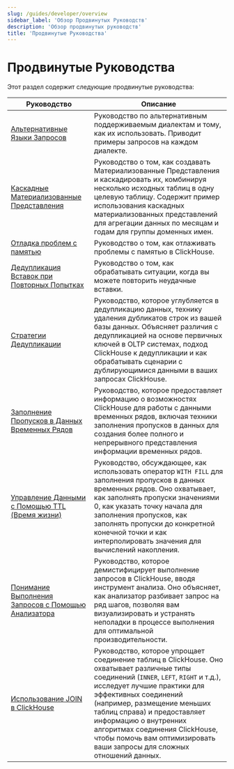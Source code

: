 ```yaml
---
slug: /guides/developer/overview
sidebar_label: 'Обзор Продвинутых Руководств'
description: 'Обзор продвинутых руководств'
title: 'Продвинутые Руководства'
---
```



# Продвинутые Руководства

Этот раздел содержит следующие продвинутые руководства:

| Руководство                                                                                                   | Описание                                                                                                                                                                                                                                                                                                                                        |
|----------------------------------------------------------------------------------------------------------------|-------------------------------------------------------------------------------------------------------------------------------------------------------------------------------------------------------------------------------------------------------------------------------------------------------------------------------------------------|
| [Альтернативные Языки Запросов](../developer/alternative-query-languages)                                 | Руководство по альтернативным поддерживаемым диалектам и тому, как их использовать. Приводит примеры запросов на каждом диалекте.                                                                                                                                                                                                            |
| [Каскадные Материализованные Представления](../developer/cascading-materialized-views)                    | Руководство о том, как создавать Материализованные Представления и каскадировать их, комбинируя несколько исходных таблиц в одну целевую таблицу. Содержит пример использования каскадных материализованных представлений для агрегации данных по месяцам и годам для группы доменных имен.                                                  |
| [Отладка проблем с памятью](../developer/debugging-memory-issues)                                         | Руководство о том, как отлаживать проблемы с памятью в ClickHouse.                                                                                                                                                                                                                                                                             |
| [Дедупликация Вставок при Повторных Попытках](../developer/deduplicating-inserts-on-retries)              | Руководство о том, как обрабатывать ситуации, когда вы можете повторить неудачные вставки.                                                                                                                                                                                                                                                 |
| [Стратегии Дедупликации](../developer/deduplication)                                                      | Руководство, которое углубляется в дедупликацию данных, технику удаления дубликатов строк из вашей базы данных. Объясняет различия с дедупликацией на основе первичных ключей в OLTP системах, подход ClickHouse к дедупликации и как обрабатывать сценарии с дублирующимися данными в ваших запросах ClickHouse.                                     |
| [Заполнение Пропусков в Данных Временных Рядов](../developer/time-series-filling-gaps)                   | Руководство, которое предоставляет информацию о возможностях ClickHouse для работы с данными временных рядов, включая техники заполнения пропусков в данных для создания более полного и непрерывного представления информации временных рядов.                                                                                           |
| [Управление Данными с Помощью TTL (Время жизни)](../developer/ttl)                                       | Руководство, обсуждающее, как использовать оператор `WITH FILL` для заполнения пропусков в данных временных рядов. Оно охватывает, как заполнять пропуски значениями 0, как указать точку начала для заполнения пропусков, как заполнять пропуски до конкретной конечной точки и как интерполировать значения для вычислений накопления.       |
| [Понимание Выполнения Запросов с Помощью Анализатора](../developer/understanding-query-execution-with-the-analyzer) | Руководство, которое демистифицирует выполнение запросов в ClickHouse, вводя инструмент анализа. Оно объясняет, как анализатор разбивает запрос на ряд шагов, позволяя вам визуализировать и устранять неполадки в процессе выполнения для оптимальной производительности.                                                                              |
| [Использование JOIN в ClickHouse](../joining-tables)                                                        | Руководство, которое упрощает соединение таблиц в ClickHouse. Оно охватывает различные типы соединений (`INNER`, `LEFT`, `RIGHT` и т.д.), исследует лучшие практики для эффективных соединений (например, размещение меньших таблиц справа) и предоставляет информацию о внутренних алгоритмах соединения ClickHouse, чтобы помочь вам оптимизировать ваши запросы для сложных отношений данных. |
